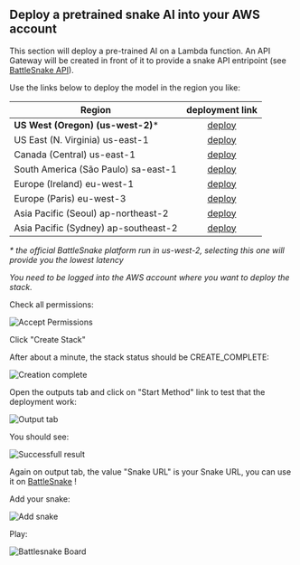## Deploy a pretrained snake AI into your AWS account

This section will deploy a pre-trained AI on a Lambda function. An API Gateway will be created in front of it to provide a snake API entripoint (see [BattleSnake API](https://docs.battlesnake.com/snake-api)).

Use the links below to deploy the model in the region you like:

| Region        | deployment link |
| ------------- | :-------------:|
| __US West (Oregon) (us-west-2)__*      | [deploy](https://us-west-2.console.aws.amazon.com/cloudformation/home?region=us-west-2#/stacks/create/review?templateURL=https://battlesnake-aws-us-west-2.s3.us-west-2.amazonaws.com/cloudformation/deploy-battlesnake-endpoint.yaml&stackName=DemoSagemaker) |
| US East (N. Virginia) us-east-1     | [deploy](https://us-east-1.console.aws.amazon.com/cloudformation/home?region=us-east-1#/stacks/create/review?templateURL=https://battlesnake-aws-us-east-1.s3.us-east-1.amazonaws.com/cloudformation/deploy-battlesnake-endpoint.yaml&stackName=DemoSagemaker) |
| Canada (Central) us-east-1     | [deploy](https://ca-central-1.console.aws.amazon.com/cloudformation/home?region=ca-central-1#/stacks/create/review?templateURL=https://battlesnake-aws-ca-central-1.s3.ca-central-1.amazonaws.com/cloudformation/deploy-battlesnake-endpoint.yaml&stackName=DemoSagemaker) |
| South America (São Paulo) sa-east-1     | [deploy](https://sa-east-1.console.aws.amazon.com/cloudformation/home?region=sa-east-1#/stacks/create/review?templateURL=https://battlesnake-aws-sa-east-1.s3.sa-east-1.amazonaws.com/cloudformation/deploy-battlesnake-endpoint.yaml&stackName=DemoSagemaker) |
| Europe (Ireland) eu-west-1     | [deploy](https://eu-west-1.console.aws.amazon.com/cloudformation/home?region=eu-west-1#/stacks/create/review?templateURL=https://battlesnake-aws-eu-west-1.s3.eu-west-1.amazonaws.com/cloudformation/deploy-battlesnake-endpoint.yaml&stackName=DemoSagemaker) |
| Europe (Paris) eu-west-3     | [deploy](https://eu-west-3.console.aws.amazon.com/cloudformation/home?region=eu-west-3#/stacks/create/review?templateURL=https://battlesnake-aws-eu-west-3.s3.eu-west-3.amazonaws.com/cloudformation/deploy-battlesnake-endpoint.yaml&stackName=DemoSagemaker) |
| Asia Pacific (Seoul) ap-northeast-2     | [deploy](https://ap-northeast-2.console.aws.amazon.com/cloudformation/home?region=ap-northeast-2#/stacks/create/review?templateURL=https://battlesnake-aws-ap-northeast-2.s3.ap-northeast-2.amazonaws.com/cloudformation/deploy-battlesnake-endpoint.yaml&stackName=DemoSagemaker) |
| Asia Pacific (Sydney) ap-southeast-2    | [deploy](https://ap-southeast-2.console.aws.amazon.com/cloudformation/home?region=ap-southeast-2#/stacks/create/review?templateURL=https://battlesnake-aws-ap-southeast-2.s3.ap-southeast-2.amazonaws.com/cloudformation/deploy-battlesnake-endpoint.yaml&stackName=DemoSagemaker) |

_* the official BattleSnake platform run in us-west-2, selecting this one will provide you the lowest latency_

_You need to be logged into the AWS account where you want to deploy the stack._

Check all permissions:

![Accept Permissions](https://github.com/awslab/sagemaker-battlesnake-ai/raw/master/Documentation/images/create-stack.png "Permission checkboxes")

Click "Create Stack"

After about a minute, the stack status should be CREATE_COMPLETE:

![Creation complete](https://github.com/awslab/sagemaker-battlesnake-ai/raw/master/Documentation/images/create-complete.png "Creation complete")

Open the outputs tab and click on "Start Method" link to test that the deployment work:

![Output tab](https://github.com/awslab/sagemaker-battlesnake-ai/raw/master/Documentation/images/outputs.png "Output tab")

You should see:

![Successfull result](https://github.com/awslab/sagemaker-battlesnake-ai/raw/master/Documentation/images/working.png "Result")

Again on output tab, the value "Snake URL" is your Snake URL, you can use it on [BattleSnake](https://play.battlesnake.com/) !

Add your snake:

![Add snake](https://github.com/awslab/sagemaker-battlesnake-ai/raw/master/Documentation/images/addsnake.png "Add snake")

Play:

![Battlesnake Board](https://github.com/awslab/sagemaker-battlesnake-ai/raw/master/Documentation/images/game.png "Battlesnake Board")
